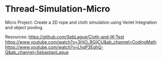 # Thread-Simulation-Micro
Micro Project: Create a 2D rope and cloth simulation using Verlet Integration and object pooling.

Resources:
https://github.com/SebLague/Cloth-and-IK-Test
https://www.youtube.com/watch?v=3HjO_RGIjCU&ab_channel=CodingMath
https://www.youtube.com/watch?v=LhqP3EghQ-Q&ab_channel=SebastianLague

